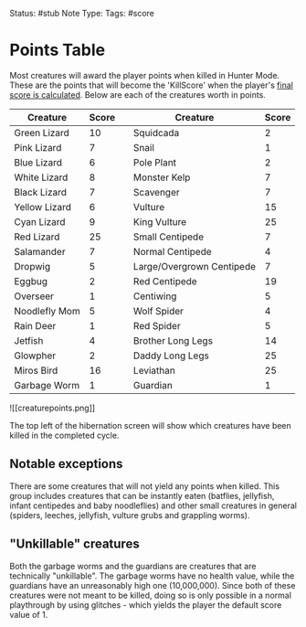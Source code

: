 Status: #stub
Note Type: 
Tags: #score 
# Points Table
Most creatures will award the player points when killed in Hunter Mode. These are the points that will become the 'KillScore' when the player's [final score is calculated](scorecalculation). Below are each of the creatures worth in points.

|Creature      |Score  |  |Creature                 |Score  |
|--------------|-------|--|-------------------------|-------|
|Green Lizard  |10     |  |Squidcada                |2      |
|Pink Lizard   |7      |  |Snail                    |1      |
|Blue Lizard   |6      |  |Pole Plant               |2      |
|White Lizard  |8      |  |Monster Kelp             |7      |
|Black Lizard  |7      |  |Scavenger                |7      |
|Yellow Lizard |6      |  |Vulture                  |15     |
|Cyan Lizard   |9      |  |King Vulture             |25     |
|Red Lizard    |25     |  |Small Centipede          |7      |
|Salamander    |7      |  |Normal Centipede         |4      |
|Dropwig       |5      |  |Large/Overgrown Centipede|7      |
|Eggbug        |2      |  |Red Centipede            |19     |
|Overseer      |1      |  |Centiwing                |5      |
|Noodlefly Mom |5      |  |Wolf Spider              |4      |
|Rain Deer     |1      |  |Red Spider               |5      |
|Jetfish       |4      |  |Brother Long Legs        |14     |
|Glowpher      |2      |  |Daddy Long Legs          |25     |
|Miros Bird    |16     |  |Leviathan                |25     |
|Garbage Worm  |1      |  |Guardian                 |1      |

![[creaturepoints.png]]

The top left of the hibernation screen will show which creatures have been killed in the completed cycle.

## Notable exceptions
There are some creatures that will not yield any points when killed. This group includes creatures that can be instantly eaten (batflies, jellyfish, infant centipedes and baby noodleflies) and other small creatures in general (spiders, leeches, jellyfish, vulture grubs and grappling worms).

## "Unkillable" creatures

Both the garbage worms and the guardians are creatures that are technically "unkillable". The garbage worms have no health value, while the guardians have an unreasonably high one (10,000,000). Since both of these creatures were not meant to be killed, doing so is only possible in a normal playthrough by using glitches - which yields the player the default score value of 1.